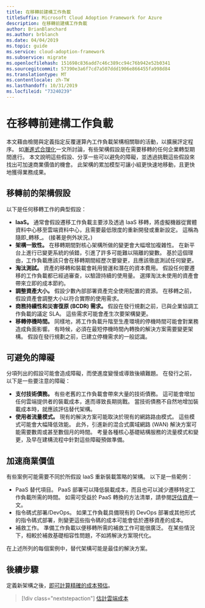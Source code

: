 ```yaml
---
title: 在移轉前建構工作負載
titleSuffix: Microsoft Cloud Adoption Framework for Azure
description: 在移轉前建構工作負載
author: BrianBlanchard
ms.author: brblanch
ms.date: 04/04/2019
ms.topic: guide
ms.service: cloud-adoption-framework
ms.subservice: migrate
ms.openlocfilehash: 151698c836add7c46c389cc94c76b942e52b0341
ms.sourcegitcommit: 57390e3a6f7cd7a507ddd1906e866455fa998d84
ms.translationtype: MT
ms.contentlocale: zh-TW
ms.lasthandoff: 10/31/2019
ms.locfileid: "73240239"
---
```

# <a name="architect-workloads-prior-to-migration"></a>在移轉前建構工作負載

本文藉由檢閱與定義指定反覆運算內工作負載架構相關聯的活動，以擴展評定程序。 如[漸進式合理化](../../../digital-estate/rationalize.md)一文所討論，有些架構假設是在需要移轉的任何企業轉型期間進行。 本文說明這些假設、分享一些可以避免的障礙，並透過挑戰這些假設來找出可加速商業價值的機會。 此架構的累加模型可讓小組更快速地移動，且更快地獲得業務成果。

## <a name="architecture-assumptions-prior-to-migration"></a>移轉前的架構假設

以下是任何移轉工作的典型假設：

- **IaaS。** 通常會假設遷移工作負載主要涉及透過 IaaS 移轉，將虛擬機器從實體資料中心移至雲端資料中心，且需要最低限度的重新開發或重新設定。 這稱為隨即_轉移_。 (接著是例外狀況。)
- **架構一致性。** 在移轉期間對核心架構所做的變更會大幅增加複雜性。 在新平台上進行已變更系統的偵錯，引進了許多可能難以隔離的變數。 基於這個理由，工作負載應該只會在移轉期間經歷次要變更，且應該徹底測試任何變更。
- **淘汰測試。** 資產的移轉和裝載會耗用營運和潛在的資本費用。 假設任何要遷移的工作負載都已經過審查，以驗證持續的使用量。 選擇淘汰未使用的資產會帶來立即的成本節約。
- **調整資產大小。** 假設少數內部部署資產完全使用配置的資源。 在移轉之前，假設資產會調整大小以符合實際的使用需求。
- **商務持續性和災害復原 (BCDR) 需求。** 假設在發行規劃之前，已與企業協調工作負載的議定 SLA。 這些需求可能會產生次要架構變更。
- **移轉停機時間。** 同樣地，將工作負載升階至生產環境的停機時間可能會對業務造成負面影響。 有時候，必須在最短停機時間內轉換的解決方案需要變更架構。 假設在發行規劃之前，已建立停機需求的一般認識。

## <a name="roadblocks-that-can-be-avoided"></a>可避免的障礙

分項列出的假設可能會造成障礙，而使進度變慢或導致後續難題。 在發行之前，以下是一些要注意的障礙：

- **支付技術債務。** 有些老舊的工作負載會帶來大量的技術債務。 這可能會增加任何雲端提供者的裝載成本，進而導致長期挑戰。 當技術債務不自然地增加裝載成本時，就應該評估替代架構。
- **使用者流量模式。** 現有的解決方案可能取決於現有的網路路由模式。 這些模式可能會大幅降低效能。 此外，引進新的混合式廣域網路 (WAN) 解決方案可能需要數周或甚至數個月的時間。 考量各種核心基礎結構服務的流量模式和變更，及早在建構流程中針對這些障礙預做準備。

## <a name="accelerating-business-value"></a>加速商業價值

有些案例可能需要不同於所假設 IaaS 重新裝載策略的架構。 以下是一些範例：

- PaaS 替代項目。 PaaS 部署可以降低裝載成本，而且也可以減少遷移特定工作負載所需的時間。 如需可受益於 PaaS 轉換的方法清單，請參閱[評估資產](./evaluate.md)一文。
- 指令碼式部署/DevOps。 如果工作負載具備現有的 DevOps 部署或其他形式的指令碼式部署，則變更這些指令碼的成本可能會低於遷移資產的成本。
- 補救工作。 準備工作負載以便移轉所需的補救工作可能很廣泛。 在某些情況下，相較於補救基礎相容性問題，不如將解決方案現代化。

在上述所列的每個案例中，替代架構可能是最佳的解決方案。

## <a name="next-steps"></a>後續步驟

定義新架構之後，[即可計算精確的成本預估](./estimate.md)。

> [!div class="nextstepaction"]
> [估計雲端成本](./estimate.md)
